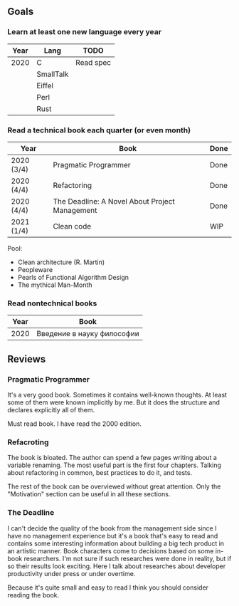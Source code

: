 ## Goals

### Learn at least one new language every year


| Year | Lang      | TODO                |
|------|-----------|---------------------|
| 2020 | C         | Read spec           |
|      | SmallTalk |                     |
|      | Eiffel    |                     |
|      | Perl      |                     |
|      | Rust      |                     |

### Read a technical book each quarter (or even month)

| Year       | Book                                           | Done |
|------------|------------------------------------------------|------|
| 2020 (3/4) | Pragmatic Programmer                           | Done |
| 2020 (4/4) | Refactoring                                    | Done |
| 2020 (4/4) | The Deadline: A Novel About Project Management | Done |
| 2021 (1/4) | Clean code                                     | WIP  |

Pool:

* Clean architecture (R. Martin)
* Peopleware
* Pearls of Functional Algorithm Design
* The mythical Man-Month

### Read nontechnical books

| Year    | Book                       |
|---------|----------------------------|
| 2020    | Введение в науку философии |

## Reviews

### Pragmatic Programmer

It's a very good book. Sometimes it contains well-known thoughts. At least some
of them were known implicitly by me. But it does the structure and declares
explicitly all of them.

Must read book. I have read the 2000 edition.

### Refacroting

The book is bloated. The author can spend a few pages writing about a variable
renaming. The most useful part is the first four chapters. Talking about
refactoring in common, best practices to do it, and tests.

The rest of the book can be overviewed without great attention. Only the
"Motivation" section can be useful in all these sections.

### The Deadline

I can't decide the quality of the book from the management side since I have no
management experience but it's a book that's easy to read and contains some
interesting information about building a big tech product in an artistic manner.
Book characters come to decisions based on some in-book researchers. I'm not
sure if such researches were done in reality, but if so their results look
exciting. Here I talk about researches about developer productivity under press
or under overtime.

Because it's quite small and easy to read I think you should consider reading
the book.
